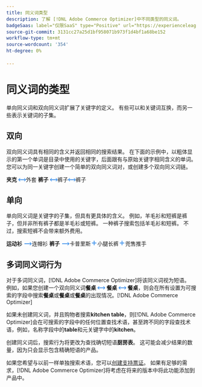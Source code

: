 ```yaml
---
title: 同义词类型
description: 了解 [!DNL Adobe Commerce Optimizer]中不同类型的同义词。
badgeSaas: label="仅限SaaS" type="Positive" url="https://experienceleague.adobe.com/en/docs/commerce/user-guides/product-solutions" tooltip="仅适用于Adobe Commerce as a Cloud Service和Adobe Commerce Optimizer项目(Adobe管理的SaaS基础架构)。"
source-git-commit: 3131cc27a25d1bf958071b973f1d4bf1a68be152
workflow-type: tm+mt
source-wordcount: '354'
ht-degree: 0%

---
```


# 同义词的类型

单向同义词和双向同义词扩展了关键字的定义。 有些可以和关键词互换，而另一些表示关键词的子集。

## 双向

双向同义词具有相同的含义并返回相同的搜索结果。 在下面的示例中，以粗体显示的第一个单词是目录中使用的关键字，后面跟有与原始关键字相同含义的单词。 您可以为同一关键字创建一个简单的双向同义词对，或创建多个双向同义词链。

**夹克** ![双向选择器](../../assets/btn-two-way.png)外套
**裤子** ![双向选择器](../../assets/btn-two-way.png)裤子![双向选择器](../../assets/btn-two-way.png)裤子

## 单向

单向同义词是关键字的子集，但具有更具体的含义。 例如，羊毛衫和短裤是裤子，但并非所有裤子都是羊毛衫或短裤。 一种裤子搜索包括羊毛衫和短裤。 不过，搜索短裤不会带来额外费用。

**运动衫** ![单向选择器](../../assets/btn-one-way.png)连帽衫
**裤子** ![单向选择器](../../assets/btn-one-way.png)卡普里斯![多个单向选择器](../../assets/btn-multiple-one-way.png)小腿长裤![多个单向选择器](../../assets/btn-multiple-one-way.png)兜售推手

## 多词同义词行为

对于多词同义词，[!DNL Adobe Commerce Optimizer]将该同义词视为短语。 例如，如果您创建一个双向同义词&#x200B;**餐桌** ![双向选择器](../../assets/btn-two-way.png) **餐桌** ![双向选择器](../../assets/btn-two-way.png) **餐桌**，则会在所有设置为可搜索的字段中搜索&#x200B;**餐桌**&#x200B;或&#x200B;**餐桌**&#x200B;或&#x200B;**餐桌**&#x200B;的出现情况。[!DNL Adobe Commerce Optimizer]

如果未创建同义词，并且购物者搜索&#x200B;**kitchen table**，则[!DNL Adobe Commerce Optimizer]会在可搜索的字段中的任何位置查找术语，甚至跨不同的字段查找术语，例如，名称字段中的&#x200B;**table**&#x200B;和元关键字中的&#x200B;**kitchen**。

创建同义词后，搜索行为将更改为查找确切短语&#x200B;**厨房表**。 这可能会减少结果的数量，因为只会显示包含精确短语的产品。

如果您希望与以前一样单独搜索术语，您可以[创建支持票证](https://experienceleague.adobe.com/en/docs/commerce-knowledge-base/kb/help-center-guide/magento-help-center-user-guide)。 如果有足够的需求，[!DNL Adobe Commerce Optimizer]将考虑在将来的版本中将此功能添加到产品中。
